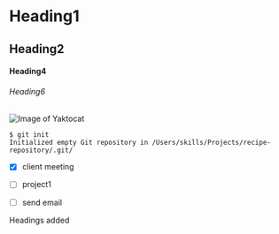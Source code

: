 # Heading1
## Heading2
#### Heading4
###### Heading6



![Image of Yaktocat](https://octodex.github.com/images/yaktocat.png)


```
$ git init
Initialized empty Git repository in /Users/skills/Projects/recipe-repository/.git/
```


- [x] client meeting
- [ ] project1
- [ ] send email







Headings added

